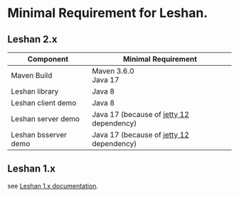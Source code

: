 # Minimal Requirement for Leshan. 

## Leshan 2.x

| Component | Minimal Requirement |
| - | - |
| Maven Build | Maven 3.6.0 </br> Java 17|
| Leshan library | Java 8 |
| Leshan client demo | Java 8 |
| Leshan server  demo | Java 17 (because of [jetty 12](https://jetty.org/docs/jetty/12/index.html) dependency) |
| Leshan bsserver  demo | Java 17 (because of [jetty 12](https://jetty.org/docs/jetty/12/index.html) dependency) |

## Leshan 1.x
see [Leshan 1.x documentation](https://github.com/eclipse-leshan/leshan/tree/1.x/documentation/Requirement.md).